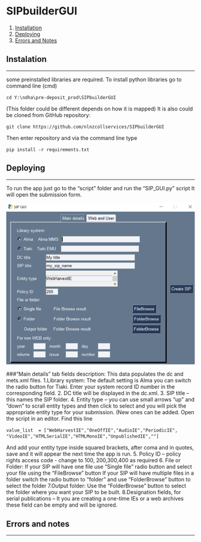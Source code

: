 # SIPbuilderGUI
1. [Installation](#installation)
2. [Deploying](#tdeploying)
3. [Errors and Notes](#errors-and-notes)
## Instalation
***
some preinstalled libraries are required.
To install python libraries go to  command line (cmd)
```
cd Y:\ndha\pre-deposit_prod\SIPbuilderGUI 
```
(This folder could be different depends on how it is mapped)
It is also could be cloned from GitHub repository:
```
git clone https://github.com/nlnzcollservices/SIPbuilderGUI
```
Then enter repository and via the command line type
```
pip install -r requirements.txt
```

## Deploying
***

To run the app just go to  the “script” folder and run the “SIP_GUI.py” script
It will open the submission form.

![SIP_builder1](/documentation/SIP_builder1.PNG)

###“Main details” tab fields description:
This data populates the dc and mets.xml files.
1.Library system:
The default setting is Alma you can switch the radio button for Tiaki.
Enter your system record ID number in the corresponding field.
2. DC title will be displayed in the dc.xml.
3. SIP title – this names the SIP folder.
4. Entity type – you can use small arrows “up” and ”down” to scrall entity types and then click to select and you will pick the appropriate entity type for your submission.
(New ones can be added. Open the script in an editor. Find this line
```
value_list  = ["WebHarvestIE","OneOffIE","AudioIE","PeriodicIE",
"VideoIE","HTMLSerialIE","HTMLMonoIE","UnpublishedIE",""]
```
And add your entity type inside squared brackets, after coma and in quotes, save and it will appear the next time the app is run.
5. Policy ID – policy rights access code - change to 100, 200,300,400 as required
6. File or Folder:
If  your SIP will have one file use “Single file” radio button and select your file using the “FileBrowse” button
If your SIP will have multiple files in a folder switch the radio button to “folder” and use  “FolderBrowse” button to select the folder
7.Output folder:
Use the “FolderBrowse” button to select the folder where you want your SIP to be built.
8.Designation fields, for serial publications – It you are creating a one-time IEs or a web archives these field can be empty and will be ignored.




## Errors and notes
***

